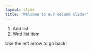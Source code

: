 ```yaml
---
layout: slide
title: "Welcome to our second slide!"
---
```


1. Add list
2. Wnd list item

Use the left arrow to go back!
